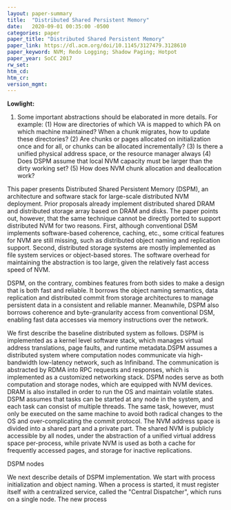 ```yaml
---
layout: paper-summary
title:  "Distributed Shared Persistent Memory"
date:   2020-09-01 00:35:00 -0500
categories: paper
paper_title: "Distributed Shared Persistent Memory"
paper_link: https://dl.acm.org/doi/10.1145/3127479.3128610
paper_keyword: NVM; Redo Logging; Shadow Paging; Hotpot
paper_year: SoCC 2017
rw_set:
htm_cd:
htm_cr:
version_mgmt:
---
```


**Lowlight:**

1. Some important abstractions should be elaborated in more details. For example: 
   (1) How are directories of which VA is mapped to which PA on which machine maintained? When a chunk migrates, 
       how to update these directories?
   (2) Are chunks or pages allocated on initialization once and for all, or chunks can be allocated incrementally?
   (3) Is there a unified physical address space, or the resource manager always
   (4) Does DSPM assume that local NVM capacity must be larger than the dirty working set?
   (5) How does NVM chunk allocation and deallocation work?

This paper presents Distributed Shared Persistent Memory (DSPM), an architecture and software stack for large-scale 
distributed NVM deployment. Prior proposals already implement distributed shared DRAM and distributed storage array
based on DRAM and disks. The paper points out, however, that the same technique cannot be directly ported to support 
distributed NVM for two reasons. First, although conventional DSM implements software-based coherence, caching, etc.,
some critical features for NVM are still missing, such as distributed object naming and replication support. Second, 
distributed storage systems are mostly implemented as file system services or object-based stores. The software
overhead for maintaining the abstraction is too large, given the relatively fast access speed of NVM.

DSPM, on the contrary, combines features from both sides to make a design that is both fast and reliable. It borrows
the object naming semantics, data replication and distributed commit from storage architectures to manage persistent
data in a consistent and reliable manner. 
Meanwhile, DSPM also borrows coherence and byte-granularity access from conventional DSM, enabling fast data accesses 
via memory instructions over the network.

We first describe the baseline distributed system as follows. DSPM is implemented as a kernel level software stack, which 
manages virtual address translations, page faults, and runtime metadata.DSPM assumes a distributed system where computation
nodes communicate via high-bandwidth low-latency network, such as Infiniband. The communication is abstracted
by RDMA into RPC requests and responses, which is implemented as a customized networking stack. 
DSPM nodes serve as both computation and storage nodes, which are equipped with NVM devices. DRAM is also installed
in order to run the OS and maintain volatile states. DSPM assumes that tasks can be started at any node in the system,
and each task can consist of multiple threads. The same task, however, must only be executed on the same machine 
to avoid both radical changes to the OS and over-complicating the commit protocol.
The NVM address space is divided into a shared part and a private part. The shared NVM is publicly accessible by all
nodes, under the abstraction of a unified virtual address space per-process, while private NVM
is used as both a cache for frequently accessed pages, and storage for inactive replications.

DSPM nodes

We next describe details of DSPM implementation. We start with process initialization and object naming. When a process
is started, it must register itself with a centralized service, called the "Central Dispatcher", which runs on a single
node. The new process 